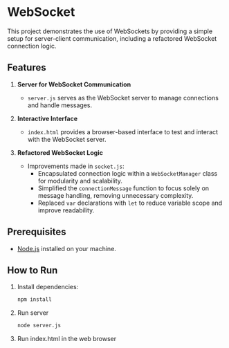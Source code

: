 # WebSocket  

This project demonstrates the use of WebSockets by providing a simple setup for server-client communication, including a refactored WebSocket connection logic.  

## Features  
1. **Server for WebSocket Communication**  
   - `server.js` serves as the WebSocket server to manage connections and handle messages.  

2. **Interactive Interface**  
   - `index.html` provides a browser-based interface to test and interact with the WebSocket server.  

3. **Refactored WebSocket Logic**  
   - Improvements made in `socket.js`:  
     - Encapsulated connection logic within a `WebSocketManager` class for modularity and scalability.  
     - Simplified the `connectionMessage` function to focus solely on message handling, removing unnecessary complexity.  
     - Replaced `var` declarations with `let` to reduce variable scope and improve readability.  

## Prerequisites  
- [Node.js](https://nodejs.org) installed on your machine.  

## How to Run  
1. Install dependencies:  
   ```bash  
   npm install  
2. Run server 
    ```bash
    node server.js
3. Run index.html in the web browser